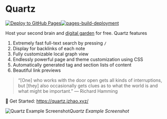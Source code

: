 # Quartz
[![Deploy to GitHub Pages](https://github.com/awagmi/quartz/actions/workflows/deploy.yaml/badge.svg)](https://github.com/awagmi/quartz/actions/workflows/deploy.yaml)[![pages-build-deployment](https://github.com/awagmi/quartz/actions/workflows/pages/pages-build-deployment/badge.svg)](https://github.com/awagmi/quartz/actions/workflows/pages/pages-build-deployment)

Host your second brain and [digital garden](https://jzhao.xyz/posts/digital-gardening) for free. Quartz features

1. Extremely fast full-text search by pressing `/`
2. Display for backlinks of each note
3. Fully customizable local graph view
4. Endlessly powerful page and theme customization using CSS
5. Automatically generated tag and section lists of content
6. Beautiful link previews

> “[One] who works with the door open gets all kinds of interruptions, but [they] also occasionally gets clues as to what the world is and what might be important.” — Richard Hamming

🔗 Get Started: https://quartz.jzhao.xyz/

![Quartz Example Screenshot](./screenshot.png)*Quartz Example Screenshot*